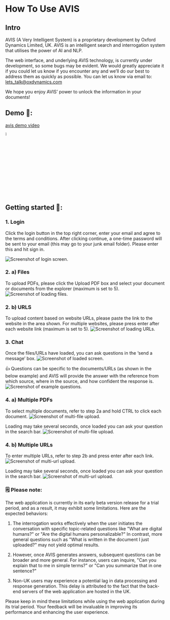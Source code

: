 # How To Use AVIS

## Intro
AVIS (A Very Intelligent System) is a proprietary development by Oxford Dynamics Limited, UK.  AVIS is an intelligent search and interrogation system that utilises the power of AI and NLP.

The web interface, and underlying AVIS technology, is currently under development, so some bugs may be evident.  We would greatly appreciate it if you could let us know if you encounter any and we’ll do our best to address them as quickly as possible.  You can let us know via email to:  lets_talk@oxdynamics.com

We hope you enjoy AVIS’ power to unlock the information in your documents!

## Demo 🎥:

[avis demo video](https://vimeo.com/849488516/2325c2fb8b?share=copy)

[<img src="https://static.vecteezy.com/system/resources/previews/000/574/204/original/vector-sign-of-download-icon.jpg" width="5%">](https://github.com/Oxford-Dynamics-Repository/howto.github.io/assets/121232301/a7df2ecc-0bbb-4440-8295-fbc487d276c0 "Demo video")

## Getting started 🚀:
### 1. Login
Click the login button in the top right corner, enter your email and agree to the terms and conditions. After clicking continue, a one-time password will be sent to your email (this may go to your junk email folder). Please enter this and hit sign in.

![Screenshot of login screen.](img/login.png)

### 2. a) Files
   To upload PDFs, please click the Upload PDF box and select your document or documents from the explorer (maximum is set to 5). 
   ![Screenshot of loading files.](img/pdfs.png)
   
### 2. b) URLS
   To upload content based on website URLs, please paste the link to the website in the area shown. For multiple websites, please press enter after each website link (maximum is set to 5).
![Screenshot of loading URLs.](img/urls.png)

### 3. Chat
Once the files/URLs have loaded, you can ask questions in the ‘send a message’ box.
![Screenshot of loaded screen.](img/loaded.png)

   👍 Questions can be specific to the documents/URLs (as shown in the below example) and AVIS will provide the answer with the reference from which source, where in the source, and how confident the response is.
![Screenshot of example questions.](img/questions.png)

### 4. a) Multiple PDFs
To select multiple documents, refer to step 2a and hold CTRL to click each document.
![Screenshot of multi-file upload.](img/multi_file.png)

Loading may take several seconds, once loaded you can ask your question in the search bar.
![Screenshot of multi-file upload.](img/multi_file_loaded.png)

### 4. b) Multiple URLs
To enter multiple URLs, refer to step 2b and press enter after each link.
![Screenshot of multi-url upload.](img/multi_url.png)

Loading may take several seconds, once loaded you can ask your question in the search bar.
![Screenshot of multi-url upload.](img/multi_url_loaded.png)

### 🗒️ Please note: 
The web application is currently in its early beta version release for a trial period, and as a result, it may exhibit some limitations. Here are the expected behaviors:

1. The interrogation works effectively when the user initiates the conversation with specific topic-related questions like "What are digital humans?" or "Are the digital humans personalizable?" In contrast, more general questions such as "What is written in the document I just uploaded?" may not yield optimal results.

2. However, once AVIS generates answers, subsequent questions can be broader and more general. For instance, users can inquire, "Can you explain that to me in simple terms?" or "Can you summarize that in one sentence?"

3. Non-UK users may experience a potential lag in data processing and response generation. This delay is attributed to the fact that the back-end servers of the web application are hosted in the UK.

Please keep in mind these limitations while using the web application during its trial period. Your feedback will be invaluable in improving its performance and enhancing the user experience.
